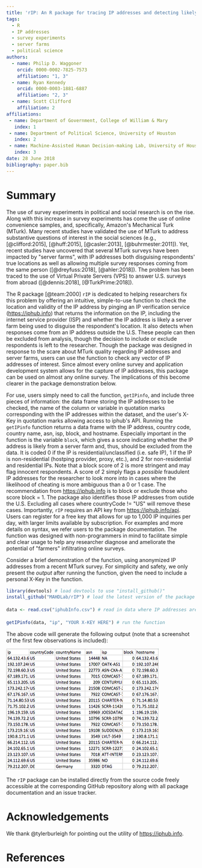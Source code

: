 ```yaml
---
title: 'rIP: An R package for tracing IP addresses and detecting likely responses from server farms'
tags:
  - R
  - IP addresses
  - survey experiments
  - server farms
  - political science
authors:
  - name: Philip D. Waggoner
    orcid: 0000-0002-7825-7573
    affiliation: "1, 3"
  - name: Ryan Kennedy
    orcid: 0000-0003-1881-6887
    affiliation: "2, 3"
  - name: Scott Clifford
    affiliation: 2
affiliations:
 - name: Department of Government, College of William & Mary
   index: 1
 - name: Department of Political Science, University of Houston
   index: 2
 - name: Machine-Assisted Human Decision-making Lab, University of Houston
   index: 3
date: 28 June 2018
bibliography: paper.bib
---
```


# Summary

The use of survey experiments in political and social research is on the rise. Along with this increase in survey experiments has come the use of online convenience samples, and, specifically, Amazon's Mechanical Turk (MTurk). Many recent studies have validated the use of MTurk to address substantive questions of interest in the social sciences (e.g., [@clifford:2015], [@huff:2015], [@casler:2013], [@buhrmester:2011]). Yet, recent studies have uncovered that several MTurk surveys have been impacted by "server farms", with IP addresses both disguising respondents' true locations as well as allowing multiple survey responses coming from the same person ([@dreyfuss:2018], [@ahler:2018]). The problem has been traced to the use of Virtual Private Servers (VPS) to answer U.S. surveys from abroad ([@dennis:2018], [@TurkPrime:2018]).

The R package [@team:2000] `rIP` is dedicated to helping researchers fix this problem by offering an intuitive, simple-to-use function to check the location and validity of the IP address by pinging an IP verification service (<https://iphub.info>) that returns the information on the IP, including the internet service provider (ISP) and whether the IP address is likely a server farm being used to disguise the respondent's location. It also detects when responses come from an IP address outside the U.S. These people can then be excluded from analysis, though the decision to include or exclude respondents is left to the researcher. Though the package was designed in response to the scare about MTurk quality regarding IP addresses and server farms, users can use the function to check any vector of IP addresses of interest. Since almost every online survey and application development system allows for the capture of IP addresses, this package can be used on almost any online survey. The implications of this become clearer in the package demonstration below.

For use, users simply need to call the function, `getIPinfo`, and include three pieces of information: the data frame storing the IP addresses to be checked, the name of the column or variable in quotation marks corresponding with the IP addresses within the dataset, and the user's X-Key in quotation marks allowing access to iphub's API. Running the `getIPinfo` function returns a data frame with the IP address, country code, country name, asn, isp, block, and hostname. Especially important in the function is the variable `block`, which gives a score indicating whether the IP address is likely from a server farm and, thus, should be excluded from the data. It is coded 0 if the IP is residential/unclassified (i.e. safe IP), 1 if the IP is non-residential (hostping provider, proxy, etc.), and 2 for non-residential and residential IPs. Note that a block score of 2 is more stringent and may flag innocent respondents. A score of 2 simply flags a _possible_ fraudulent IP addresses for the researcher to look more into in cases where the likelihood of cheating is more ambiguous than a 0 or 1 case. The recommendation from <https://iphub.info> is to block or exclude those who score block = 1. The package also identifies those IP addresses from outide the U.S. Excluding all cases where countryCode != "US" will remove these cases. Importantly, `rIP` requires an API key from <https://iphub.info/api>. Users can register for a free key that allows for up to 1,000 IP inquiries per day, with larger limits available by subscription. For examples and more details on syntax, we refer users to the package documentation. The function was designed with non-programmers in mind to facilitate simple and clear usage to help any researcher diagnose and ameliorate the potential of "farmers" infiltrating online surveys. 

Consider a brief demonstration of the function, using anonymized IP addresses from a recent MTurk survey. For simplicity and safety, we only present the _output_ after running the function, given the need to include a personal X-Key in the function.

```R
library(devtools) # load devtools to use "install_github()"
install_github("MAHDLab/rIP") # load the latest version of the package

data <- read.csv("iphubInfo.csv") # read in data where IP addresses are stored

getIPinfo(data, "ip", "YOUR X-KEY HERE") # run the function
```

The above code will generate the following output (note that a screenshot of the first few observations is included):

![Sample Output from rIP.](output.png)

The `rIP` package can be installed directly from the source code freely accessible at the corresponding GitHub repository along with all package documentation and an issue tracker.

# Acknowledgements

We thank @tylerburleigh for pointing out the utility of <https://iphub.info>.

# References

